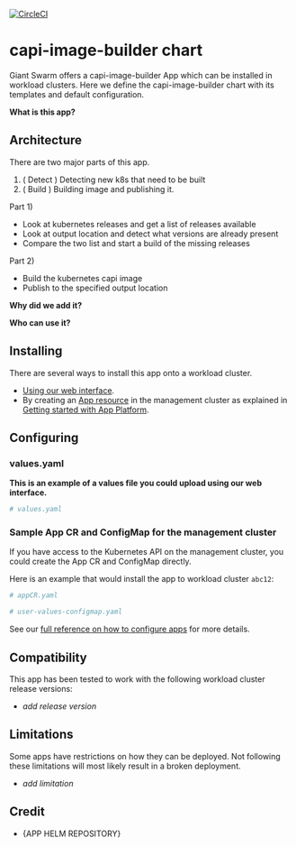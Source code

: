 [![CircleCI](https://circleci.com/gh/giantswarm/capi-image-builder.svg?style=shield)](https://circleci.com/gh/giantswarm/capi-image-builder)

# capi-image-builder chart

Giant Swarm offers a capi-image-builder App which can be installed in workload clusters.
Here we define the capi-image-builder chart with its templates and default configuration.

**What is this app?**

## Architecture

There are two major parts of this app.

1) ( Detect ) Detecting new k8s that need to be built
2) ( Build ) Building image and publishing it.

Part 1)

 - Look at kubernetes releases and get a list of releases available
 - Look at output location and detect what versions are already present
 - Compare the two list and start a build of the missing releases

Part 2)

 - Build the kubernetes capi image
 - Publish to the specified output location



**Why did we add it?**

**Who can use it?**

## Installing

There are several ways to install this app onto a workload cluster.

- [Using our web interface](https://docs.giantswarm.io/ui-api/web/app-platform/#installing-an-app).
- By creating an [App resource](https://docs.giantswarm.io/ui-api/management-api/crd/apps.application.giantswarm.io/) in the management cluster as explained in [Getting started with App Platform](https://docs.giantswarm.io/app-platform/getting-started/).

## Configuring

### values.yaml

**This is an example of a values file you could upload using our web interface.**

```yaml
# values.yaml

```

### Sample App CR and ConfigMap for the management cluster

If you have access to the Kubernetes API on the management cluster, you could create
the App CR and ConfigMap directly.

Here is an example that would install the app to
workload cluster `abc12`:

```yaml
# appCR.yaml

```

```yaml
# user-values-configmap.yaml

```

See our [full reference on how to configure apps](https://docs.giantswarm.io/app-platform/app-configuration/) for more details.

## Compatibility

This app has been tested to work with the following workload cluster release versions:

- _add release version_

## Limitations

Some apps have restrictions on how they can be deployed.
Not following these limitations will most likely result in a broken deployment.

- _add limitation_

## Credit

- {APP HELM REPOSITORY}
